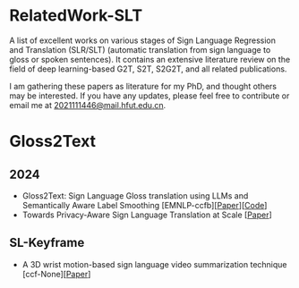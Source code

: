 # RelatedWork-SLT
A list of excellent works on various stages of Sign Language Regression and Translation (SLR/SLT) (automatic translation from sign language to gloss or spoken sentences). It contains an extensive literature review on the field of deep learning-based G2T, S2T, S2G2T, and all related publications.

I am gathering these papers as literature for my PhD, and thought others may be interested. If you have any updates, please feel free to contribute or email me at 2021111446@mail.hfut.edu.cn.


# Gloss2Text
## 2024
- Gloss2Text: Sign Language Gloss translation using LLMs and Semantically Aware Label Smoothing [EMNLP-ccfb][[Paper](https://arxiv.org/pdf/2407.01394)][[Code](https://github.com/pooyafayyaz/Gloss2Text/tree/main)]
- Towards Privacy-Aware Sign Language Translation at Scale [[Paper](https://aclanthology.org/2024.acl-long.467.pdf)]



## SL-Keyframe
- A 3D wrist motion-based sign language video summarization technique [ccf-None][[Paper](https://pdf.sciencedirectassets.com/271524/1-s2.0-S0167865525X00027/1-s2.0-S0167865524003702/main.pdf?X-Amz-Security-Token=IQoJb3JpZ2luX2VjEA4aCXVzLWVhc3QtMSJIMEYCIQCDT0cLlvwE5%2BcjMe6cmC5AyWzx%2FwUI7IKMBB7txxJEYQIhAPr4IdU9UPedtk8Io9Y4bMlLImAFpH8LU3exhvyw8ZDxKrwFCIf%2F%2F%2F%2F%2F%2F%2F%2F%2F%2FwEQBRoMMDU5MDAzNTQ2ODY1IgyEhqOg9nlcCKbIC7MqkAVj85QuuyLdbOL0SMqY9nK97HyHwi2sMevb24kW2hJmUeWXcZto5gEM028OBhAqCkzvLsRkJ151C7OddfNe%2FWBuORLG7AGY02eXll%2Fj2K5NKoT6izG89eqz6r2XNK4Z2aJWaog8mnbcgGGXqXzfwvNOm1WGnQAvvA3RvhjjrAd1897usNPyAzUQ%2FZQDpe1JYDWfZPJRTRYD2gJJaHrEDNdARfzqjeAoWLaPDsybYE%2Bx2bmZiEZ497ppxE24jCfVUH9BK9Uv6WaPTxaBjFiK%2FpY0XhTwpD2E8UcP89oGAaIt23sgUcQq9lEPPdUvi5ErsusVSicWeP0ysFf7BpCAwHoJdgV8bXsuXARkoZsKiOIDh5yU5yomtNQTSOP4LsZjT8fPiHCUhOzjbzeX7245TXtr4ZDwhWi%2B8zRO6Sp9Y7UqEBAZPrPGOe8U%2F%2BPFrXUUnQbrayKNcQgvoyxzMZ67p0klCG3KVwRYSEvFCK%2FRMmF2HAbT7J0RR4txd8%2Fooy8xSh%2FjGQSE3QOtJ2UM65%2FsXIubw4kptnzfuyON3WAi5V%2FcsuGUbsJffchBsy6m2ZZkLfH%2BYdmMUBMwKojTWPUHQLN9q2Sg9WfigwACCFmf7Nz%2BgLg88FACdPX7iwdBIAO%2BCh6%2B%2BgT%2Bj0AFok5ZjdH316lOYHQHteCb97T61OWGTns5lT%2F%2BB4hPqbvkj2xGc%2FjsTpt9LHIztVyo7jCJojsUijFp7Q1Y5J6vLDGDZSEdztP1tX%2FMtWG6xFHHOsSx0XP7vBS7WU1xN4kBtezfj3SCXG92N2NSXHBx7uK%2FT8iKwgYcn46PTwzwHu8R%2FrygalDJzdBCx5VToBpKvO%2FPHxhNIog3SNxMvKVc1GDHj71%2B6UmhdjClm9i%2FBjqwAfIoCfZTQ7jOetxllcCM0zwIioe5ifynb4hI7xQrzde9JWKl6yAEi5yQ%2BAv49jmiD9pLuEvD2EapF9LJhtpoinK3IKmCP1jcI2DH0wVeZaPYPU7J2BUkENWAZq2eritp1Tj0PvTT%2FXnR8gVWVGPgwGlbcHYc7fHKNkzqAR9cqnFvbXdgo8B2v6%2BorD2%2Bso2oSOGs0S5rX5kcwuZuB%2BTz%2Bqd%2BuHj0EGZ2P01nn774O%2BNd&X-Amz-Algorithm=AWS4-HMAC-SHA256&X-Amz-Date=20250409T071742Z&X-Amz-SignedHeaders=host&X-Amz-Expires=300&X-Amz-Credential=ASIAQ3PHCVTY5L4A56BN%2F20250409%2Fus-east-1%2Fs3%2Faws4_request&X-Amz-Signature=46ab8a29a90f5f3ae1e483781d88b32cb87791ad6c857df187be0a80a51f83fd&hash=7ce5d52807c16cf2246a3ed4a3b8f10f866b5f30886cbb442b33a4a6a04b321c&host=68042c943591013ac2b2430a89b270f6af2c76d8dfd086a07176afe7c76c2c61&pii=S0167865524003702&tid=spdf-549ffdae-341c-481a-8a3d-dffa90903ff6&sid=8d1f22a66505f54fd74a62b600c1f84ea46dgxrqa&type=client&tsoh=d3d3LnNjaWVuY2VkaXJlY3QuY29t&rh=d3d3LnNjaWVuY2VkaXJlY3QuY29t&ua=19085956055b545b060504&rr=92d839ebca9251da&cc=cn&kca=eyJrZXkiOiJNRjRUUUlnL2h2ZGdpM2RubG1WSkxMQTJlc0I0VngwcGNJVWEranBrRFVHOWZZOVZORDFqbURMSHJOU0xNditRMmdrN0cydnBxQnpINDlQR2JZaU95eW0vSjk1d0xGb01BOEFlUmE5R0pmV1I4T3BwOGoyL1B5M1hxL2ptWTl3aWhRQmpjM2VKdTFhUHp1eGl4LzMxNXdTUmp2dTFDYVRWeXUyZTg2WVcranl4ek1JPSIsIml2IjoiN2FmM2NmMzJiM2IyZjRlM2Q3ZDdhZDZiMGYyMTgyYzYifQ==_1744183068408)]
